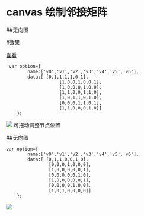 # canvas 绘制邻接矩阵

##无向图

#效果

[查看](https://ccessl.github.io/create_gra/)

```
 var option={
        name:['v0','v1','v2','v3','v4','v5','v6'],
        data:[ [0,1,1,1,1,0,1],
                    [1,0,0,1,0,0,1],
                    [1,0,0,0,1,0,0],
                    [1,1,0,0,1,1,0],
                    [1,0,1,1,0,1,0],
                    [0,0,0,1,1,0,1],
                    [1,1,0,0,0,1,0]]
    };
```

![](https://img-blog.csdn.net/20170904215650105?watermark/2/text/aHR0cDovL2Jsb2cuY3Nkbi5uZXQvY2NfZnlz/font/5a6L5L2T/fontsize/400/fill/I0JBQkFCMA==/dissolve/70/gravity/Center)
可拖动调整节点位置
    
##无向图

```
var option={
        name:['v0','v1','v2','v3','v4','v5','v6'],
        data:[ [0,1,1,0,0,1,0],
                [0,0,0,1,0,0,0],
                [1,0,0,0,0,0,1],
                [0,0,0,0,0,1,0],
                [1,0,0,0,0,0,1],
                [0,0,0,0,1,0,0],
                [1,0,1,0,0,0,0]]
    };
```

  ![](https://img-blog.csdn.net/20170904220019346?watermark/2/text/aHR0cDovL2Jsb2cuY3Nkbi5uZXQvY2NfZnlz/font/5a6L5L2T/fontsize/400/fill/I0JBQkFCMA==/dissolve/70/gravity/Center)



